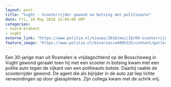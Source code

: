 ```yaml
---
layout: post
title: "Vught - Scooterrijder gewond na botsing met politieauto"
date: Fri, 18 May 2018 14:04:00 GMT
categories: 
- noord-brabant 
- vught 
externe_link: "https://www.politie.nl/nieuws/2018/mei/18/09-scooterrijder-gewond-na-botsing-met-politieauto.html"
feature_image: "https://www.politie.nl/binaries/w400h225/content/gallery/politie/nieuws/2018/mei/09-ob/ongelukvught1.jpg"
---
```


Een 30-jarige man uit Rosmalen is vrijdagochtend op de Bosscheweg in Vught gewond geraakt toen hij met een scooter in botsing kwam met een politie auto tegen de zijkant van een politieauto botste. Daarbij raakte de scooterrijder gewond. De agent die als bijrijder in de auto zat liep lichte verwondingen op door glassplinters. Zijn collega kwam met de schrik vrij.

